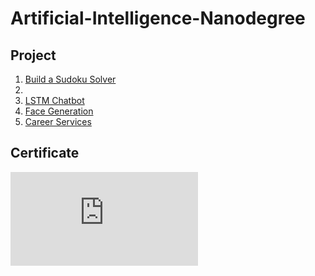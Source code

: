 # Artificial-Intelligence-Nanodegree

## Project
1. [Build a Sudoku Solver](https://github.com/ShoNakamura5/Artificial-Intelligence-Nanodegree/tree/main/Project1:%20Build%20a%20Sudoku%20Solver)
2. [](https://github.com/ShoNakamura5/Deep-Learning-Nanodegree/tree/main/Project2_Landmark%20Classification%20%26%20Tagging%20for%20Social%20Media)
3. [LSTM Chatbot](https://github.com/ShoNakamura5/Deep-Learning-Nanodegree/tree/main/Project3_LSTM%20Chatbot)
4. [Face Generation](https://github.com/ShoNakamura5/Deep-Learning-Nanodegree/tree/main/Project4_Face%20Generation)
5. [Career Services](https://github.com/ShoNakamura5/Deep-Learning-Nanodegree/tree/main/Project5_Career%20Services)

## Certificate
![](https://github.com/ShoNakamura5/Artificial-Intelligence-Nanodegree/blob/main/Artificial%20Intelligence%20Nanodegree%20Certificate.pdf)
